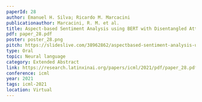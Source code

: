```yaml
---
paperId: 28
author: Emanuel H. Silva; Ricardo M. Marcacini
publicationauthor: Marcacini, R. M. et al.
title: Aspect-based Sentiment Analysis using BERT with Disentangled Attention
pdf: paper_28.pdf
poster: poster_28.png
pitch: https://slideslive.com/38962862/aspectbased-sentiment-analysis-using-bert-with-disentangled-attention?ref=account-folder-87716-folders
type: Oral
topic: Neural language
category: Extended Abstract
link: https://research.latinxinai.org/papers/icml/2021/pdf/paper_28.pdf
conference: icml
year: 2021
tags: icml-2021
location: Virtual
---
```


